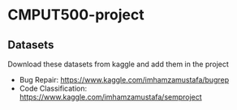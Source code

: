 # CMPUT500-project

## Datasets

Download these datasets from kaggle and add them in the project
- Bug Repair: https://www.kaggle.com/imhamzamustafa/bugrep
- Code Classification: https://www.kaggle.com/imhamzamustafa/semproject
